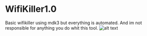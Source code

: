 # WifiKiller1.0
Basic wifikiller using mdk3 but everything is automated.
And im not responsible for anything you do whit this tool.
![alt text](https://s-media-cache-ak0.pinimg.com/originals/f2/aa/18/f2aa180425d3697c8709e24be428b745.jpg)
